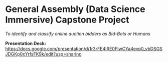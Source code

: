 # General Assembly (Data Science Immersive) Capstone Project

*To identify and classify online auction bidders as Bid-Bots or Humans*

**Presentation Deck:** <br>
https://docs.google.com/presentation/d/1r3rFE4IRE0FIwCYa4evp0_vbDSGSJDGKp0xYrfsFK9k/edit?usp=sharing
